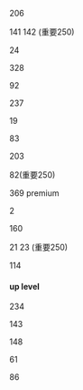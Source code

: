 206

141 142 (重要250)

24

328

92

237

19

83

203

82(重要250)

369 premium

2

160

21 23 (重要250)

114

#### up level

234

143

148

61

86